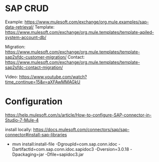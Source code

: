 # SAP CRUD #

Example: https://www.mulesoft.com/exchange/org.mule.examples/sap-data-retrieval/
Template: https://www.mulesoft.com/exchange/org.mule.templates/template-apiled-system-account-db/

Migration: https://www.mulesoft.com/exchange/org.mule.templates/template-sap2sfdc-customer-migration/
Contact: https://www.mulesoft.com/exchange/org.mule.templates/template-sap2sfdc-contact-migration/

Video: https://www.youtube.com/watch?time_continue=15&v=aXFAwMMAGkU


# Configuration #

https://help.mulesoft.com/s/article/How-to-configure-SAP-connector-in-Studio-7-Mule-4

install locally:
https://docs.mulesoft.com/connectors/sap/sap-connector#install-sap-libraries


* mvn install:install-file -DgroupId=com.sap.conn.idoc -DartifactId=com.sap.conn.idoc.sapidoc3 -Dversion=3.0.18 -Dpackaging=jar -Dfile=sapidoc3.jar 